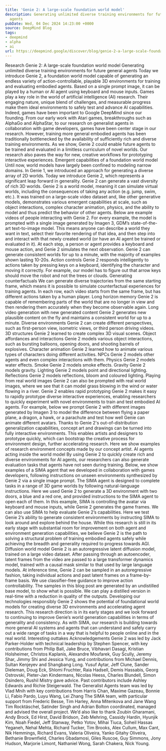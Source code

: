 ```yaml
---
title: 'Genie 2: A large-scale foundation world model'
description: Generating unlimited diverse training environments for future general
  agents
pubDate: Wed, 04 Dec 2024 14:23:00 +0000
source: DeepMind Blog
tags:
- deepmind
- alpha
- ai
url: https://deepmind.google/discover/blog/genie-2-a-large-scale-foundation-world-model/
---
```


Research
Genie 2: A large-scale foundation world model
Generating unlimited diverse training environments for future general agents
Today we introduce Genie 2, a foundation world model capable of generating an endless variety of action-controllable, playable 3D environments for training and evaluating embodied agents. Based on a single prompt image, it can be played by a human or AI agent using keyboard and mouse inputs.
Games play a key role in the world of artificial intelligence (AI) research. Their engaging nature, unique blend of challenges, and measurable progress make them ideal environments to safely test and advance AI capabilities.
Indeed, games have been important to Google DeepMind since our founding. From our early work with Atari games, breakthroughs such as AlphaGo and AlphaStar, to our research on generalist agents in collaboration with game developers, games have been center stage in our research. However, training more general embodied agents has been traditionally bottlenecked by the availability of sufficiently rich and diverse training environments.
As we show, Genie 2 could enable future agents to be trained and evaluated in a limitless curriculum of novel worlds. Our research also paves the way for new, creative workflows for prototyping interactive experiences.
Emergent capabilities of a foundation world model
Until now, world models have largely been confined to modeling narrow domains. In Genie 1, we introduced an approach for generating a diverse array of 2D worlds. Today we introduce Genie 2, which represents a significant leap forward in generality. Genie 2 can generate a vast diversity of rich 3D worlds.
Genie 2 is a world model, meaning it can simulate virtual worlds, including the consequences of taking any action (e.g. jump, swim, etc.). It was trained on a large-scale video dataset and, like other generative models, demonstrates various emergent capabilities at scale, such as object interactions, complex character animation, physics, and the ability to model and thus predict the behavior of other agents.
Below are example videos of people interacting with Genie 2. For every example, the model is prompted with a single image generated by Imagen 3, GDM’s state-of-the-art text-to-image model. This means anyone can describe a world they want in text, select their favorite rendering of that idea, and then step into and interact with that newly created world (or have an AI agent be trained or evaluated in it). At each step, a person or agent provides a keyboard and mouse action, and Genie 2 simulates the next observation. Genie 2 can generate consistent worlds for up to a minute, with the majority of examples shown lasting 10-20s.
Action controls
Genie 2 responds intelligently to actions taken by pressing keys on a keyboard, identifying the character and moving it correctly. For example, our model has to figure out that arrow keys should move the robot and not the trees or clouds.
Generating counterfactuals
We can generate diverse trajectories from the same starting frame, which means it is possible to simulate counterfactual experiences for training agents. In each row, each video starts from the same frame, but has different actions taken by a human player.
Long horizon memory
Genie 2 is capable of remembering parts of the world that are no longer in view and then rendering them accurately when they become observable again.
Long video generation with new generated content
Genie 2 generates new plausible content on the fly and maintains a consistent world for up to a minute.
Diverse environments
Genie 2 can create different perspectives, such as first-person view, isometric views, or third person driving videos.
3D structures
Genie 2 learned to create complex 3D visual scenes.
Object affordances and interactions
Genie 2 models various object interactions, such as bursting balloons, opening doors, and shooting barrels of explosives.
Character animation
Genie 2 learned how to animate various types of characters doing different activities.
NPCs
Genie 2 models other agents and even complex interactions with them.
Physics
Genie 2 models water effects.
Smoke
Genie 2 models smoke effects.
Gravity
Genie 2 models gravity.
Lighting
Genie 2 models point and directional lighting.
Reflections
Genie 2 models reflections, bloom and coloured lighting.
Playing from real world images
Genie 2 can also be prompted with real world images, where we see that it can model grass blowing in the wind or water flowing in a river.
Genie 2 enables rapid prototyping
Genie 2 makes it easy to rapidly prototype diverse interactive experiences, enabling researchers to quickly experiment with novel environments to train and test embodied AI agents.
For example, below we prompt Genie 2 with different images generated by Imagen 3 to model the difference between flying a paper plane, a dragon, a hawk, or a parachute and test how well Genie can animate different avatars.
Thanks to Genie 2's out-of-distribution generalization capabilities, concept art and drawings can be turned into fully interactive environments. This enables artists and designers to prototype quickly, which can bootstrap the creative process for environment design, further accelerating research.
Here we show examples of research environment concepts made by our concept artist.
AI agents acting inside the world model
By using Genie 2 to quickly create rich and diverse environments for AI agents, our researchers can also generate evaluation tasks that agents have not seen during training. Below, we show examples of a SIMA agent that we developed in collaboration with games developers, following instructions on unseen environments synthesized by Genie 2 via a single image prompt.
The SIMA agent is designed to complete tasks in a range of 3D game worlds by following natural-language instructions. Here we used Genie 2 to generate a 3D environment with two doors, a blue and a red one, and provided instructions to the SIMA agent to open each of them. In this example, SIMA is controlling the avatar via keyboard and mouse inputs, while Genie 2 generates the game frames.
We can also use SIMA to help evaluate Genie 2’s capabilities. Here we test Genie 2’s ability to generate consistent environments by instructing SIMA to look around and explore behind the house.
While this research is still in its early stage with substantial room for improvement on both agent and environment generation capabilities, we believe Genie 2 is the path to solving a structural problem of training embodied agents safely while achieving the breadth and generality required to progress towards AGI.
Diffusion world model
Genie 2 is an autoregressive latent diffusion model, trained on a large video dataset. After passing through an autoencoder, latent frames from the video are passed to a large transformer dynamics model, trained with a causal mask similar to that used by large language models.
At inference time, Genie 2 can be sampled in an autoregressive fashion, taking individual actions and past latent frames on a frame-by-frame basis. We use classifier-free guidance to improve action controllability.
The samples in this blog post are generated by an undistilled base model, to show what is possible. We can play a distilled version in real-time with a reduction in quality of the outputs.
Developing our technologies responsibly
Genie 2 shows the potential of foundational world models for creating diverse 3D environments and accelerating agent research. This research direction is in its early stages and we look forward to continuing to improve Genie’s world generation capabilities in terms of generality and consistency.
As with SIMA, our research is building towards more general AI systems and agents that can understand and safely carry out a wide range of tasks in a way that is helpful to people online and in the real world.
Interesting outtakes
Acknowledgements
Genie 2 was led by Jack Parker-Holder with technical leadership by Stephen Spencer, with key contributions from Philip Ball, Jake Bruce, Vibhavari Dasagi, Kristian Holsheimer, Christos Kaplanis, Alexandre Moufarek, Guy Scully, Jeremy Shar, Jimmy Shi and Jessica Yung, and contributions from Michael Dennis, Sultan Kenjeyev and Shangbang Long. Yusuf Aytar, Jeff Clune, Sander Dieleman, Doug Eck, Shlomi Fruchter, Raia Hadsell, Demis Hassabis, Georg Ostrovski, Pieter-Jan Kindermans, Nicolas Heess, Charles Blundell, Simon Osindero, Rushil Mistry gave advice. Past contributors include Ashley Edwards and Richie Steigerwald.
The Generalist Agents team was led by Vlad Mnih with key contributions from Harris Chan, Maxime Gazeau, Bonnie Li, Fabio Pardo, Luyu Wang, Lei Zhang
The SIMA team, with particular support from Frederic Besse, Tim Harley, Anna Mitenkova and Jane Wang
Tim Rocktäschel, Satinder Singh and Adrian Bolton coordinated, managed and advised the overall project.
We’d also like to thank Zoubin Gharamani, Andy Brock, Ed Hirst, David Bridson, Zeb Mehring, Cassidy Hardin, Hyunjik Kim, Noah Fiedel, Jeff Stanway, Petko Yotov, Mihai Tiuca, Soheil Hassas Yeganeh, Nehal Mehta, Richard Tucker, Tim Brooks, Alex Cullum, Max Cant, Nik Hemmings, Richard Evans, Valeria Oliveira, Yanko Gitahy Oliveira, Bethanie Brownfield, Charles Gbadamosi, Giles Ruscoe, Guy Simmons, Jony Hudson, Marjorie Limont, Nathaniel Wong, Sarah Chakera, Nick Young.
